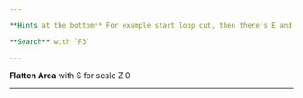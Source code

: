 ```yaml
---

**Hints at the bottom** For example start loop cut, then there's E and F key to change the type of loop cut.

**Search** with `F3`

---
```


**Flatten Area** with S for scale Z 0

---
